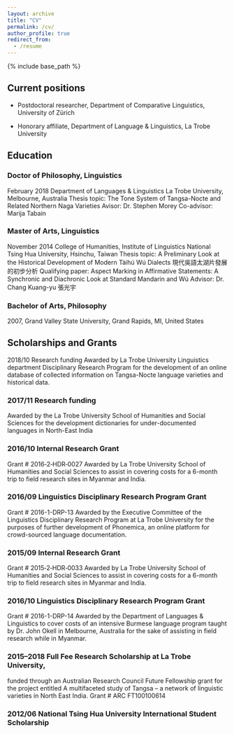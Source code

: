 ```yaml
---
layout: archive
title: "CV"
permalink: /cv/
author_profile: true
redirect_from:
  - /resume
---
```


{% include base_path %}

## Current positions

- Postdoctoral researcher, Department of Comparative Linguistics, University of Zürich

- Honorary affiliate, Department of Language & Linguistics, La Trobe University

## Education

### Doctor of Philosophy, Linguistics
February 2018
Department of Languages & Linguistics
La Trobe University, Melbourne, Australia
Thesis topic: The Tone System of Tangsa-Nocte and Related Northern Naga Varieties
Avisor: Dr. Stephen Morey
Co-advisor: Marija Tabain

### Master of Arts, Linguistics
November 2014
College of Humanities, Institute of Linguistics
National Tsing Hua University, Hsinchu, Taiwan
Thesis topic: A Preliminary Look at the Historical Development of Modern Tàihú Wú Dialects 現代吳語太湖片發展的初步分析
Qualifying paper: Aspect Marking in Affirmative Statements: A Synchronic and Diachronic Look at Standard Mandarin and Wú
Advisor: Dr. Chang Kuang-yu 張光宇

### Bachelor of Arts, Philosophy
2007, Grand Valley State University, Grand Rapids, MI, United States

## Scholarships and Grants
2018/10	Research funding
Awarded by La Trobe University Linguistics department Disciplinary Research Program for the development of an online database of collected information on Tangsa-Nocte language varieties and historical data.

### 2017/11	Research funding
Awarded by the La Trobe University School of Humanities and Social Sciences for the development dictionaries for under-documented languages in North-East India

### 2016/10	Internal Research Grant
Grant \# 2016‐2‐HDR‐0027
Awarded by La Trobe University School of Humanities and Social Sciences to assist
in covering costs for a 6-month trip to field research sites in Myanmar and India.

### 2016/09	Linguistics Disciplinary Research Program Grant
Grant \# 2016-1-DRP-13
Awarded by the Executive Committee of the Linguistics Disciplinary Research Program at La Trobe University for the purposes of further development of Phonemica, an online platform for crowd-sourced language documentation.

### 2015/09	Internal Research Grant
Grant \# 2015‐2‐HDR‐0033
Awarded by La Trobe University  School of Humanities and Social Sciences to assist
in covering costs for a 6-month trip to field research sites in Myanmar and India.

### 2016/10 	Linguistics Disciplinary Research Program Grant
Grant \# 2016-1-DRP-14
Awarded by the Department of Languages & Linguistics  to cover costs of an intensive
Burmese language program taught by Dr. John Okell in Melbourne, Australia for the sake of assisting in field research while in Myanmar.

### 2015–2018	Full Fee Research Scholarship at La Trobe University,
funded through an Australian Research Council Future Fellowship grant for the project entitled A multifaceted study of Tangsa – a network of linguistic varieties in North East India. Grant # ARC FT100100614

### 2012/06	National Tsing Hua University International Student Scholarship
